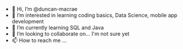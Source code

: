 - 👋 Hi, I’m @duncan-macrae
- 👀 I’m interested in learning coding basics, Data Science, mobile app development
- 🌱 I’m currently learning SQL and Java
- 💞️ I’m looking to collaborate on... I'm not sure yet
- 📫 How to reach me ...

<!---
duncan-macrae/duncan-macrae is a ✨ special ✨ repository because its `README.md` (this file) appears on your GitHub profile.
You can click the Preview link to take a look at your changes.
--->
